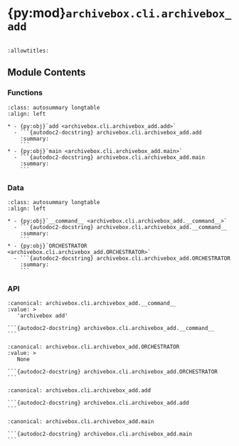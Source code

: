 # {py:mod}`archivebox.cli.archivebox_add`

```{py:module} archivebox.cli.archivebox_add
```

```{autodoc2-docstring} archivebox.cli.archivebox_add
:allowtitles:
```

## Module Contents

### Functions

````{list-table}
:class: autosummary longtable
:align: left

* - {py:obj}`add <archivebox.cli.archivebox_add.add>`
  - ```{autodoc2-docstring} archivebox.cli.archivebox_add.add
    :summary:
    ```
* - {py:obj}`main <archivebox.cli.archivebox_add.main>`
  - ```{autodoc2-docstring} archivebox.cli.archivebox_add.main
    :summary:
    ```
````

### Data

````{list-table}
:class: autosummary longtable
:align: left

* - {py:obj}`__command__ <archivebox.cli.archivebox_add.__command__>`
  - ```{autodoc2-docstring} archivebox.cli.archivebox_add.__command__
    :summary:
    ```
* - {py:obj}`ORCHESTRATOR <archivebox.cli.archivebox_add.ORCHESTRATOR>`
  - ```{autodoc2-docstring} archivebox.cli.archivebox_add.ORCHESTRATOR
    :summary:
    ```
````

### API

````{py:data} __command__
:canonical: archivebox.cli.archivebox_add.__command__
:value: >
   'archivebox add'

```{autodoc2-docstring} archivebox.cli.archivebox_add.__command__
```

````

````{py:data} ORCHESTRATOR
:canonical: archivebox.cli.archivebox_add.ORCHESTRATOR
:value: >
   None

```{autodoc2-docstring} archivebox.cli.archivebox_add.ORCHESTRATOR
```

````

````{py:function} add(urls: str | list[str], tag: str = '', depth: int = 0, update: bool = not ARCHIVING_CONFIG.ONLY_NEW, update_all: bool = False, index_only: bool = False, overwrite: bool = False, extractors: str = '', parser: str = 'auto', persona: str = 'Default', created_by_id: int | None = None) -> django.db.models.QuerySet[core.models.Snapshot]
:canonical: archivebox.cli.archivebox_add.add

```{autodoc2-docstring} archivebox.cli.archivebox_add.add
```
````

````{py:function} main(args: list[str] | None = None, stdin: typing.IO | None = None, pwd: str | None = None) -> None
:canonical: archivebox.cli.archivebox_add.main

```{autodoc2-docstring} archivebox.cli.archivebox_add.main
```
````
